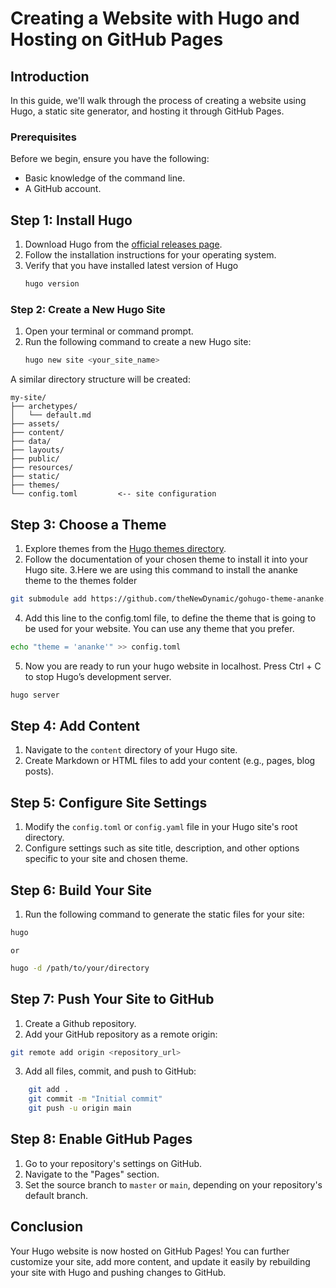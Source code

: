 # Creating a Website with Hugo and Hosting on GitHub Pages

## Introduction
In this guide, we'll walk through the process of creating a website using Hugo, a static site generator, and hosting it through GitHub Pages.

### Prerequisites
Before we begin, ensure you have the following:
- Basic knowledge of the command line.
- A GitHub account.

## Step 1: Install Hugo
1. Download Hugo from the [official releases page](https://github.com/gohugoio/hugo/releases).
2. Follow the installation instructions for your operating system. 
3. Verify that you have installed latest version of Hugo
    ```bash
    hugo version
    ```

### Step 2: Create a New Hugo Site

1. Open your terminal or command prompt.
2. Run the following command to create a new Hugo site:
    ```bash
    hugo new site <your_site_name>
    ```

A similar directory structure will be created:

```
my-site/
├── archetypes/
│   └── default.md
├── assets/
├── content/
├── data/
├── layouts/
├── public/
├── resources/
├── static/
├── themes/
└── config.toml         <-- site configuration
```

<!-- 
1. Download a theme into the same-named folder.
   Choose a theme from https://themes.gohugo.io/ or
   create your own with the "hugo new theme <THEMENAME>" command.
2. Perhaps you want to add some content. You can add single files
   with "hugo new <SECTIONNAME>/<FILENAME>.<FORMAT>".
3. Start the built-in live server via "hugo server".

Visit https://gohugo.io/ for quickstart guide and full documentation.
-->

## Step 3: Choose a Theme
1. Explore themes from the [Hugo themes directory](https://themes.gohugo.io/).
2. Follow the documentation of your chosen theme to install it into your Hugo site.
3.Here we are using this command to install the ananke theme to the themes folder

```bash
git submodule add https://github.com/theNewDynamic/gohugo-theme-ananke.git themes/ananke
```
4. Add this line to the config.toml file, to define the theme that is going to be used for your website. You can use any theme that you prefer. 
```bash
echo "theme = 'ananke'" >> config.toml
```
5. Now you are ready to run your hugo website in localhost. Press Ctrl + C to stop Hugo’s development server.
```bash
hugo server
```

## Step 4: Add Content
1. Navigate to the `content` directory of your Hugo site.
2. Create Markdown or HTML files to add your content (e.g., pages, blog posts).

## Step 5: Configure Site Settings
1. Modify the `config.toml` or `config.yaml` file in your Hugo site's root directory.
2. Configure settings such as site title, description, and other options specific to your site and chosen theme.

## Step 6: Build Your Site
1. Run the following command to generate the static files for your site:
```bash
hugo
```
    or
```bash
hugo -d /path/to/your/directory
```


## Step 7: Push Your Site to GitHub
1. Create a Github repository.
2. Add your GitHub repository as a remote origin:
```bash
git remote add origin <repository_url>
```
3. Add all files, commit, and push to GitHub:
```bash
    git add .
    git commit -m "Initial commit"
    git push -u origin main
```
## Step 8: Enable GitHub Pages
1. Go to your repository's settings on GitHub.
2. Navigate to the "Pages" section.
3. Set the source branch to `master` or `main`, depending on your repository's default branch.

## Conclusion
Your Hugo website is now hosted on GitHub Pages! You can further customize your site, add more content, and update it easily by rebuilding your site with Hugo and pushing changes to GitHub.


